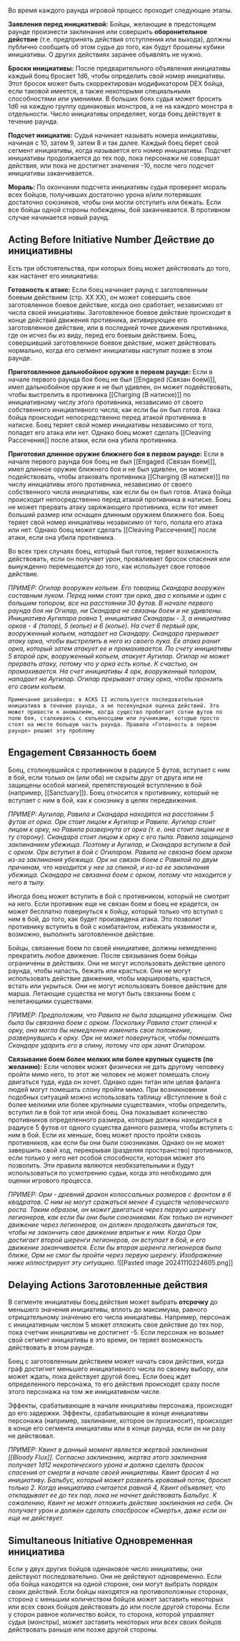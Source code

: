 Во время каждого раунда игровой процесс проходит следующие этапы.


**Заявления перед инициативой:** Бойцы, желающие в предстоящем раунде произнести заклинания или совершить **оборонительное действие** (т.е. предпринять действия отступления или выхода), должны публично сообщить об этом судье до того, как будут брошены кубики инициативы. О других действиях заранее объявлять не нужно.

**Броски инициативы:** После предварительного объявления инициативы каждый боец бросает 1d6, чтобы определить свой номер инициативы. Этот бросок может быть скорректирован модификатором DEX бойца, если таковой имеется, а также некоторыми специальными способностями или умениями. В больших боях судья может бросить 1d6 на каждую группу одинаковых монстров, а не на каждого монстра в отдельности. Число инициативы определяет, когда боец действует в течение раунда.

**Подсчет инициатив:** Судья начинает называть номера инициативы, начиная с 10, затем 9, затем 8 и так далее. Каждый боец берет свой сегмент инициативы, когда называется его номер инициативы. Подсчет инициативы продолжается до тех пор, пока персонажи не совершат действия, или пока не достигнет значения -10, после чего подсчет инициативы заканчивается.

**Мораль:** По окончании подсчета инициативы судья проверяет мораль всех бойцов, получивших достаточно урона и/или потерявших достаточно союзников, чтобы они могли отступить или бежать. Если все бойцы одной стороны побеждены, бой заканчивается. В противном случае начинается новый раунд.

## Acting Before Initiative Number Действие до инициативны
Есть три обстоятельства, при которых боец может действовать до того, как настанет его инициатива:

**Готовность к атаке:** Если боец начинает раунд с заготовленным боевым действием (стр. XX XX), он может совершить свое заготовленное боевое действие, когда оно сработает, независимо от числа своей инициативы. Заготовленное боевое действие происходит в конце действий движения противника, активирующее его заготовленное действие, или в последней точке движения противника, где он исчез бы из виду, перед его боевым действием. Боец, совершивший заготовленное боевое действие, может действовать нормально, когда его сегмент инициативы наступит позже в этом раунде.

**Приготовленное дальнобойное оружие в первом раунде:**
Если в начале первого раунда боя боец не был [[Engaged (Связан боем)]], имел дальнобойное оружие и не был удивлен, он может подействовать, чтобы выстрелить в противника [[Charging (В натиске)]] по инициативному числу этого противника, независимо от своего собственного инициативного числа, как если бы он был готов. Атака бойца происходит непосредственно перед атакой противника в натиске. Боец теряет свой номер инициативы независимо от того, попадет его атака или нет. Однако боец может сделать [[Cleaving Рассечения]] после атаки, если она убила противника.

**Приготовил длинное оружие ближнего боя в первом раунде:** Если в начале первого раунда боя боец не был [[Engaged (Связан боем)]], имел длинное оружие ближнего боя и не был удивлен, он может подействовать, чтобы атаковать противника [[Charging (В натиске)]] по числу инициативы этого противника, независимо от своего собственного числа инициативы, как если бы он был готов. Атака бойца происходит непосредственно перед атакой противника в натиске. Боец не может прервать атаку заряжающего противника, если тот имеет больший размер или оснащен длинным оружием ближнего боя. Боец теряет свой номер инициативы независимо от того, попала его атака или нет.  Однако боец может сделать [[Cleaving Рассечения]] после атаки, если она убила противника.

Во всех трех случаях боец, который был готов, теряет возможность действовать, если он получает урон, проваливает бросок спасения или вынужденно перемещается до того, как использует свое готовое действие.

*ПРИМЕР: Огилар вооружен копьем. Его товарищ Скандара вооружен составным луком. Перед ними стоят три орка, два с копьями и один с большим топором, все на расстоянии 30 футов. В начале первого раунда боя ни Огилар, ни Скандара не связаны боем и не удивлены. Инициатива Аугилара равна 1, инициатива Скандары - 3, а инициатива орков - 4 (топор), 5 (копье) и 6 (копье). На счет 6 первый орк, вооруженный копьем, нападает на Скандару. Скандара прерывает атаку орка, чтобы выстрелить в него из своего лука. Ее атака ранит орка, который затем атакует ее и промахивается. По счету инициативы 5 второй орк, вооруженный копьем, атакует Аугилар. Огилар не может прервать атаку, потому что у орка есть копье. К счастью, он промахивается. На счет инициативы 4 орк, вооруженный топором, нападает на Аугилар. Огилар прерывает атаку орка, чтобы пронзить его своим копьем.*

`Примечание дизайнера: в ACKS II используется последовательная инициатива в течение раунда, а не посекундная оценка действий. Это может привести к аномалиям, когда существо пробегает сотни футов по полю боя, сталкиваясь с копьеносцами или лучниками, которые просто стоят на месте большую часть раунда. Правила «Готовность в первом раунде» решают эту проблему`

## Engagement Связанность боем
Боец, столкнувшийся с противником в радиусе 5 футов, вступает с ним в бой, если только он (или оба) не скрыты друг от друга или не защищены особой магией, препятствующей вступлению в бой (например, [[Sanctuary]]). Боец относится к противнику, который не вступает с ним в бой, как к союзнику в целях передвижения.

*ПРИМЕР: Аугилар, Равила и Скандара находятся на расстоянии 5 футов от орка. Орк стоит лицом к Аугилар и Равиле. Аугилар стоит лицом к орку, но Равила развернута от орка (т. е. она стоит лицом не в ту сторону). Скандара стоит лицом к орку с его тыла. Равила защищена заклинанием убежища. Поэтому и Аугилар, и Скандара вступили в бой с орком. Орк вступил в бой с Огиларом. Равила не связана боем орком из-за заклинания убежища. Орк не связан боем с Равилой по двум причинам, что находится у нее за спиной, и из-за ее заклинания убежища. Скандара не связанна боем с орком, потому что находится у него в тылу.*

Иногда боец может вступить в бой с противником, который не смотрит на него. Если противник еще не связан боем и боец не крадется, он может бесплатно повернуться к бойцу, который только что вступил с ним в бой, до того, как будет произведена атака. Это позволит противнику вступить в бой с комбатантом, избежать уязвимости и, возможно, выполнить заготовленное действие.

Бойцы, связанные боем по своей инициативе, должны немедленно прекратить любое движение. После связывания боем бойцы ограничены в действиях. Они не могут использовать действие целого раунда, чтобы напасть, бежать или красться. Они не могут использовать действие движения, чтобы маршировать, красться, встать или укрыться. Они не могут использовать боевое действие для марша. Летающие существа не могут быть связанны боем с нелетающими существами.

*ПРИМЕР: Предположим, что Равила не была защищена убежищем. Она была бы связанна боем с орком. Поскольку Равила стоит спиной к орку, она могла бы немедленно изменить свое положение, развернувшись к орку. Орк не может повернуться, чтобы помешать Скандаре ударить его в спину, потому что орк занят Огиларом.*

**Связывание боем более мелких или более крупных существ (по желанию):** Если человек может физически не дать другому человеку пройти мимо него, то этот же человек не может помешать слону двигаться туда, куда он хочет. Однако один титан или целая фаланга людей могут помешать слону пройти мимо. При возникновении подобных ситуаций можно использовать таблицу «Вступление в бой с более мелкими или более крупными существами», чтобы определить, вступил ли в бой тот или иной боец. Она показывает количество противников определенного размера, которые должны находиться в радиусе 5 футов от одного существа данного размера, чтобы вступить с ним в бой. Если их меньше, боец может просто пройти сквозь противников, как если бы они были союзниками. Однако он не может завершить свой ход, перекрывая (разделяя пространство) противников, если только у него нет особой способности, которая может это позволить. Эти правила являются необязательными и будут использоваться по усмотрению судьи, когда это необходимо для оценки игрового процесса.

*ПРИМЕР: Орм - древний дракон колоссальных размеров с фронтом в 6 квадратов. С ним не могут сражаться менее 4 существ человеческого роста. Таким образом, он может двигаться через первую шеренгу легионеров, как если бы они были союзниками. Как только он начинает движение через легионеров, он должен продолжать двигаться так, чтобы не закончить свое движение впритык к ним. Когда Орм достигает второй шеренги легионеров, он вступает в бой, и его движение заканчивается. Если бы вторая шеренга легионеров была ближе, Орм не смог бы пройти через первую шеренгу. Изображение ниже иллюстрирует эту ситуацию.*
![[Pasted image 20241110224605.png]]

## Delaying Actions Заготовленные действия
В сегменте инициативы боец действия может выбрать **отсрочку** до меньшего значения инициативы, вплоть до максимума, равного отрицательному значению его числа инициативы. Например, персонаж с инициативным числом 5 может отложить свое действие до тех пор, пока счетчик инициативы не достигнет -5. Если персонаж не возьмет свой сегмент инициативы в это время, он теряет возможность действовать в этом раунде.

Боец с заготовленным действием может начать свои действия, когда граф достигнет меньшего инициативного числа по своему выбору, или может ждать, пока действует другой боец. Если боец ждет определенного персонажа, то его действия происходят сразу после этого персонажа на том же инициативном числе. 

Эффекты, срабатывающие в начале инициативы персонажа, происходят до его задержки. Эффекты, срабатывающие в конце инициативы персонажа (например, заклинание, которое он произносит), происходят в конце его сегмента инициативы или в конце раунда, если он ни разу не действовал.

*ПРИМЕР: Квинт в данный момент является жертвой заклинания [[Bloody Flux]]. Согласно заклинанию, жертва этого заклинания получает 1d12 некротического урона и должна сделать бросок спасения от смерти в начале своей инициативы. Квинт бросил 4 на инициативу. Бальбус, который может развеять кровавый поток, бросил только 2. Когда инициатива считается равной 4, Квинт объявляет, что откладывает ее до тех пор, пока не начнет действовать Бальбус. К сожалению, Квинт не может отложить действие заклинания на себя. Он получает урон и должен сделать спасбросок «Смерть», даже если он еще не действует.*

## Simultaneous Initiative Одновременная инициатива
Если у двух других бойцов одинаковое число инициативы, они действуют последовательно. Они не действуют одновременно. Если оба бойца находятся на одной стороне, они могут выбрать порядок своих действий. Если бойцы находятся на противоположных сторонах, сторона с меньшим количеством бойцов может заставить некоторых или всех своих бойцов действовать до или после другой стороны. Если у сторон равное количество войск, то сторона, которой управляет судья (монстры), может заставить некоторых или всех своих бойцов действовать раньше или позже другой стороны.

